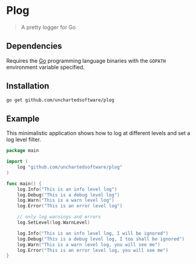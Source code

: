 # Plog

> A pretty logger for Go

## Dependencies

Requires the [Go](https://golang.org/) programming language binaries with the `GOPATH` environment variable specified.

## Installation

```bash
go get github.com/unchartedsoftware/plog
```

## Example

This minimalistic application shows how to log at different levels and set a log level filter.

```go
package main

import (
    log "github.com/unchartedsoftware/plog"
)

func main() {   
    log.Info("This is an info level log")
    log.Debug("This is a debug level log")
    log.Warn("This is a warn level log")
    log.Error("This is an error level log")

    // only log warnings and errors
    log.SetLevel(log.WarnLevel)

    log.Info("This is an info level log, I will be ignored")
    log.Debug("This is a debug level log, I too shall be ignored")
    log.Warn("This is a warn level log, you will see me")
    log.Error("This is an error level log, you will see me")
}
```

